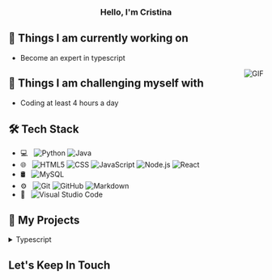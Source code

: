 <p align="center" width="300">
  <h3 align="center">Hello, I'm Cristina </h3>
</p>

## 🌱 Things I am currently working on
- Become an expert in typescript

<img align="right" alt="GIF" src="https://media1.giphy.com/media/v1.Y2lkPTc5MGI3NjExb3pnMmpidWRwY2lwbHBlYWs5ZW9hcWJnYTNoYzE0bWF0OHR3bzN2diZlcD12MV9pbnRlcm5hbF9naWZfYnlfaWQmY3Q9Zw/R03zWv5p1oNSQd91EP/giphy.gif" />

## 💪 Things I am challenging myself with
- Coding at least 4 hours a day
  
## 🛠 Tech Stack

- 💻 &nbsp;
  ![Python](https://img.shields.io/badge/-Python-333333?style=flat&logo=python)
  ![Java](https://img.shields.io/badge/-Java-333333?style=flat&logo=Java&logoColor=007396)
- 🌐 &nbsp;
  ![HTML5](https://img.shields.io/badge/-HTML5-333333?style=flat&logo=HTML5)
  ![CSS](https://img.shields.io/badge/-CSS-333333?style=flat&logo=CSS3&logoColor=1572B6)
  ![JavaScript](https://img.shields.io/badge/-JavaScript-333333?style=flat&logo=javascript)
  ![Node.js](https://img.shields.io/badge/-Node.js-333333?style=flat&logo=node.js)
  ![React](https://img.shields.io/badge/-React-333333?style=flat&logo=react)
- 🛢 &nbsp;
  ![MySQL](https://img.shields.io/badge/-MySQL-333333?style=flat&logo=mysql)
- ⚙️ &nbsp;
  ![Git](https://img.shields.io/badge/-Git-333333?style=flat&logo=git)
  ![GitHub](https://img.shields.io/badge/-GitHub-333333?style=flat&logo=github)
  ![Markdown](https://img.shields.io/badge/-Markdown-333333?style=flat&logo=markdown)
- 🔧 &nbsp;
  ![Visual Studio Code](https://img.shields.io/badge/-Visual%20Studio%20Code-333333?style=flat&logo=visual-studio-code&logoColor=007ACC)

## 🍎 My Projects 
<details>
<summary>Typescript</summary>
<ul>

<li>Cristina's Cave</li>
<li>Design System</li>
</ul>
</details>

## Let's Keep In Touch
